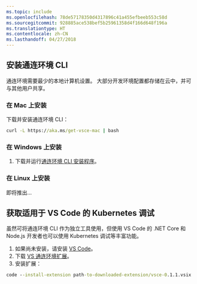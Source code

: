 ```yaml
---
ms.topic: include
ms.openlocfilehash: 78de57178350d4317896c41a455efbeeb553c58d
ms.sourcegitcommit: 928885ace538bef5b25961358d4f166d648f196a
ms.translationtype: HT
ms.contentlocale: zh-CN
ms.lasthandoff: 04/27/2018
---
```

## <a name="install-the-connected-environment-cli"></a>安装通连环境 CLI
通连环境需要最少的本地计算机设置。 大部分开发环境配置都存储在云中，并可与其他用户共享。

### <a name="install-on-mac"></a>在 Mac 上安装
下载并安装通连环境 CLI：
```cmd
curl -L https://aka.ms/get-vsce-mac | bash
```

### <a name="install-on-windows"></a>在 Windows 上安装
1. 下载并运行[通连环境 CLI 安装程序](https://aka.ms/get-vsce-windows)。 

### <a name="install-on-linux"></a>在 Linux 上安装
即将推出...

## <a name="get-kubernetes-debugging-for-vs-code"></a>获取适用于 VS Code 的 Kubernetes 调试
虽然可将通连环境 CLI 作为独立工具使用，但使用 VS Code 的 .NET Core 和 Node.js 开发者也可以使用 Kubernetes 调试等丰富功能。

1. 如果尚未安装，请安装 [VS Code](https://code.visualstudio.com/Download)。
1. 下载 [VS 通连环境扩展](https://aka.ms/get-vsce-code)。
1. 安装扩展： 

```cmd
code --install-extension path-to-downloaded-extension/vsce-0.1.1.vsix
```
